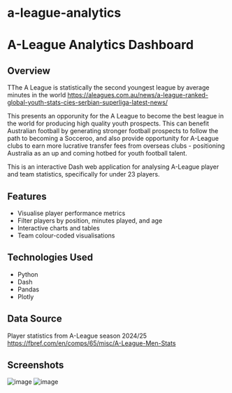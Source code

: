 # a-league-analytics

# A-League Analytics Dashboard

## Overview
TThe A League is statistically the second youngest league by average minutes in the world  https://aleagues.com.au/news/a-league-ranked-global-youth-stats-cies-serbian-superliga-latest-news/

This presents an opporunity for the A League to become the best league in the world for producing high quality youth prospects. This can benefit Australian football by generating stronger football prospects to follow the path to becoming a Socceroo, and also provide opportunity for A-League clubs to earn more lucrative transfer fees from overseas clubs - positioning Australia as an up and coming hotbed for youth football talent. 

This is an interactive Dash web application for analysing A-League player and team statistics, specifically for under 23 players.

## Features
- Visualise player performance metrics
- Filter players by position, minutes played, and age
- Interactive charts and tables
- Team colour-coded visualisations

## Technologies Used
- Python
- Dash
- Pandas
- Plotly

## Data Source
Player statistics from A-League season 2024/25 
https://fbref.com/en/comps/65/misc/A-League-Men-Stats

## Screenshots
![image](https://github.com/user-attachments/assets/fd502043-1a12-4be4-97dd-71f911b74b0d)
![image](https://github.com/user-attachments/assets/ead1fcf8-08ac-48dc-b557-61cf3b77b73d)

